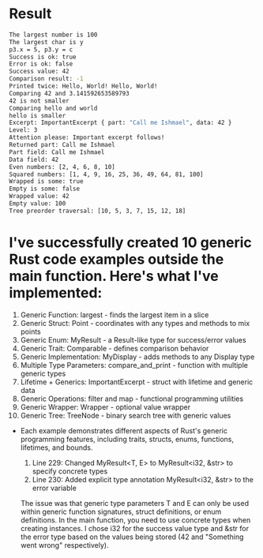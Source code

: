 # Result

```bash
The largest number is 100
The largest char is y
p3.x = 5, p3.y = c
Success is ok: true
Error is ok: false
Success value: 42
Comparison result: -1
Printed twice: Hello, World! Hello, World!
Comparing 42 and 3.141592653589793
42 is not smaller
Comparing hello and world
hello is smaller
Excerpt: ImportantExcerpt { part: "Call me Ishmael", data: 42 }
Level: 3
Attention please: Important excerpt follows!
Returned part: Call me Ishmael
Part field: Call me Ishmael
Data field: 42
Even numbers: [2, 4, 6, 8, 10]
Squared numbers: [1, 4, 9, 16, 25, 36, 49, 64, 81, 100]
Wrapped is some: true
Empty is some: false
Wrapped value: 42
Empty value: 100
Tree preorder traversal: [10, 5, 3, 7, 15, 12, 18]
```


# I've successfully created 10 generic Rust code examples outside the main function. Here's what I've implemented:

  1. Generic Function: largest - finds the largest item in a slice
  2. Generic Struct: Point - coordinates with any types and methods to mix points
  3. Generic Enum: MyResult - a Result-like type for success/error values
  4. Generic Trait: Comparable - defines comparison behavior
  5. Generic Implementation: MyDisplay - adds methods to any Display type
  6. Multiple Type Parameters: compare_and_print - function with multiple generic types
  7. Lifetime + Generics: ImportantExcerpt - struct with lifetime and generic data
  8. Generic Operations: filter and map - functional programming utilities
  9. Generic Wrapper: Wrapper - optional value wrapper
  10. Generic Tree: TreeNode - binary search tree with generic values

- Each example demonstrates different aspects of Rust's generic programming features, including traits, structs, enums, functions, lifetimes, and bounds.
  1. Line 229: Changed MyResult<T, E> to MyResult<i32, &str> to specify concrete types
  2. Line 230: Added explicit type annotation MyResult<i32, &str> to the error variable

  The issue was that generic type parameters T and E can only be used within generic function signatures, struct definitions, or enum definitions.
   In the main function, you need to use concrete types when creating instances. I chose i32 for the success value type and &str for the error
  type based on the values being stored (42 and "Something went wrong" respectively).
